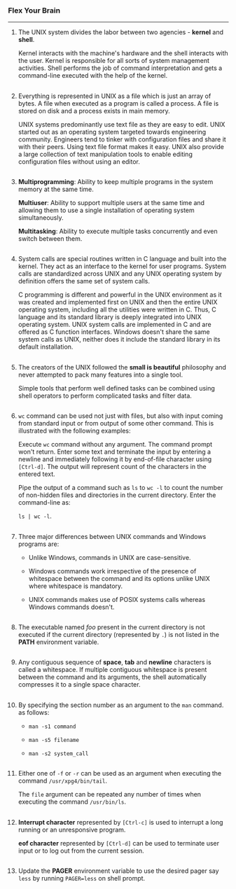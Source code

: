 ### Flex Your Brain

---

01. The UNIX system divides the labor between two agencies - **kernel** and **shell**.

    Kernel interacts with the machine's hardware and the shell interacts with the user. Kernel is responsible for all sorts of system management activities. Shell performs the job of command interpretation and gets a command-line executed with the help of the kernel.

##

02. Everything is represented in UNIX as a file which is just an array of bytes. A file when executed as a program is called a process. A file is stored on disk and a process exists in main memory.

    UNIX systems predominantly use text file as they are easy to edit. UNIX started out as an operating system targeted towards engineering community. Engineers tend to tinker with configuration files and share it with their peers. Using text file format makes it easy. UNIX also provide a large collection of text manipulation tools to enable editing configuration files without using an editor.

##

03. **Multiprogramming**: Ability to keep multiple programs in the system memory at the same time.

    **Multiuser**: Ability to support multiple users at the same time and allowing them to use a single installation of operating system simultaneously.

    **Multitasking**: Ability to execute multiple tasks concurrently and even switch between them.

##

04. System calls are special routines written in C language and built into the kernel. They act as an interface to the kernel for user programs. System calls are standardized across UNIX and any UNIX operating system by definition offers the same set of system calls.

    C programming is different and powerful in the UNIX environment as it was created and implemented first on UNIX and then the entire UNIX operating system, including all the utilities were written in C. Thus, C language and its standard library is deeply integrated into UNIX operating system. UNIX system calls are implemented in C and are offered as C function interfaces. Windows doesn't share the same system calls as UNIX, neither does it include the standard library in its default installation.

##

05. The creators of the UNIX followed the **small is beautiful** philosophy and never attempted to pack many features into a single tool.

    Simple tools that perform well defined tasks can be combined using shell operators to perform complicated tasks and filter data.

##

06. `wc` command can be used not just with files, but also with input coming from standard input or from output of some other command. This is illustrated with the following examples:

    Execute `wc` command without any argument. The command prompt won't return. Enter some text and terminate the input by entering a newline and immediately following it by end-of-file character using `[Ctrl-d]`. The output will represent count of the characters in the entered text.

    Pipe the output of a command such as `ls` to `wc -l` to count the number of non-hidden files and directories in the current directory. Enter the command-line as:

    `ls | wc -l`.

##

07. Three major differences between UNIX commands and Windows programs are:

    - Unlike Windows, commands in UNIX are case-sensitive.

    - Windows commands work irrespective of the presence of whitespace between the command and its options unlike UNIX where whitespace is mandatory.

    - UNIX commands makes use of POSIX systems calls whereas Windows commands doesn't.

##

08. The executable named _foo_ present in the current directory is not executed if the current directory (represented by `.`) is not listed in the **PATH** environment variable.

##

09. Any contiguous sequence of **space**, **tab** and **newline** characters is called a whitespace. If multiple contiguous whitespace is present between the command and its arguments, the shell automatically compresses it to a single space character.

##

10. By specifying the section number as an argument to the `man` command. as follows:

    - `man -s1 command`

    - `man -s5 filename`

    - `man -s2 system_call`

##

11. Either one of `-f` or `-r` can be used as an argument when executing the command `/usr/xpg4/bin/tail`.

    The `file` argument can be repeated any number of times when executing the command `/usr/bin/ls`.

##

12. **Interrupt character** represented by `[Ctrl-c]` is used to interrupt a long running or an unresponsive program.

    **eof character** represented by `[Ctrl-d]` can be used to terminate user input or to log out from the current session.

##

13. Update the **PAGER** environment variable to use the desired pager say `less` by running `PAGER=less` on shell prompt.

##
